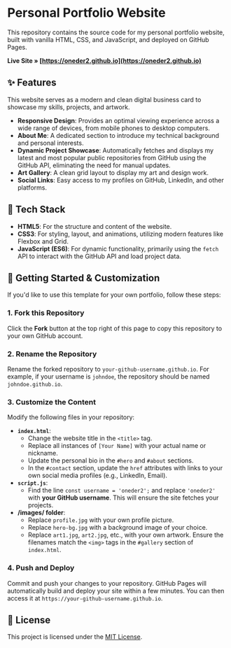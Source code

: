 # Personal Portfolio Website

This repository contains the source code for my personal portfolio website, built with vanilla HTML, CSS, and JavaScript, and deployed on GitHub Pages.

**Live Site &raquo; [https://oneder2.github.io](https://oneder2.github.io)**

## ✨ Features

This website serves as a modern and clean digital business card to showcase my skills, projects, and artwork.

* **Responsive Design**: Provides an optimal viewing experience across a wide range of devices, from mobile phones to desktop computers.
* **About Me**: A dedicated section to introduce my technical background and personal interests.
* **Dynamic Project Showcase**: Automatically fetches and displays my latest and most popular public repositories from GitHub using the GitHub API, eliminating the need for manual updates.
* **Art Gallery**: A clean grid layout to display my art and design work.
* **Social Links**: Easy access to my profiles on GitHub, LinkedIn, and other platforms.

## 🚀 Tech Stack

* **HTML5**: For the structure and content of the website.
* **CSS3**: For styling, layout, and animations, utilizing modern features like Flexbox and Grid.
* **JavaScript (ES6)**: For dynamic functionality, primarily using the `fetch` API to interact with the GitHub API and load project data.

## 🔧 Getting Started & Customization

If you'd like to use this template for your own portfolio, follow these steps:

### 1. Fork this Repository

Click the **Fork** button at the top right of this page to copy this repository to your own GitHub account.

### 2. Rename the Repository

Rename the forked repository to `your-github-username.github.io`. For example, if your username is `johndoe`, the repository should be named `johndoe.github.io`.

### 3. Customize the Content

Modify the following files in your repository:

* **`index.html`**:
    * Change the website title in the `<title>` tag.
    * Replace all instances of `[Your Name]` with your actual name or nickname.
    * Update the personal bio in the `#hero` and `#about` sections.
    * In the `#contact` section, update the `href` attributes with links to your own social media profiles (e.g., LinkedIn, Email).
* **`script.js`**:
    * Find the line `const username = 'oneder2';` and replace `'oneder2'` with **your GitHub username**. This will ensure the site fetches your projects.
* **/images/ folder**:
    * Replace `profile.jpg` with your own profile picture.
    * Replace `hero-bg.jpg` with a background image of your choice.
    * Replace `art1.jpg`, `art2.jpg`, etc., with your own artwork. Ensure the filenames match the `<img>` tags in the `#gallery` section of `index.html`.

### 4. Push and Deploy

Commit and push your changes to your repository. GitHub Pages will automatically build and deploy your site within a few minutes. You can then access it at `https://your-github-username.github.io`.

## 📜 License

This project is licensed under the [MIT License](./LICENSE).
